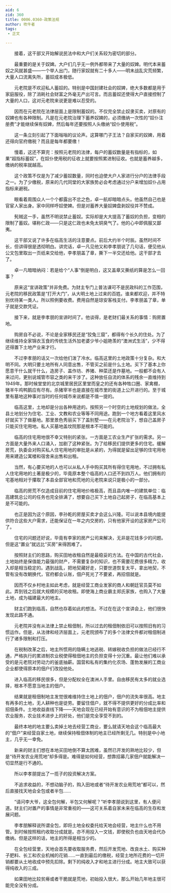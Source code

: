 ```yaml
---
aid: 6
zid: 360
title: 0006.0360-政策法规
author: 吹牛者
tags: 
 - 正文

---
```




　　接着，这干部又开始解说民法中和大户们关系较为密切的部分。

　　最重要的是关于奴婢。大户们几乎无一例外都带来了大量的奴婢。明代本来蓄奴之风就甚盛——一个举人出门，随行家奴就有二十多人——明末战乱灾荒频繁，大量人口流离失所，蓄奴成本极低。

　　元老院是不欢迎私人蓄奴的。特别是中国封建社会的奴婢，绝大多数都是用于家庭服役，除了消耗社会财富之外毫无产出可言。而且蓄奴还使得大户直接控制了大量的人口，这对元老院来说更是难以忍受的。

　　因而在元老院在法律层面上是限制蓄奴的。不仅完全禁止奴隶买卖，对原有的奴婢也有各种限制。凡是在元老院治理下蓄养奴婢的，必须缴纳一次性的“奴仆注册费”才能继续保有奴婢，然后每年还要按照人头缴纳“奴仆使用税”。

　　这一条立刻引起了下面嗡嗡的议论声。这算哪门子王法？自家买的奴婢，用着还得向官府缴税？而且是每年都要缴！

　　慢着，这还不算完：按照元老院的法律，每户的蓄奴数量是有指标的，如果“超指标蓄奴”，在奴仆使用税的征收上就要按照累进制征收。也就是蓄养越多，缴纳的税率就越高。

　　这个政策不仅是为了减少蓄奴数量，同时也迫使大户人家进行分户的法律手段之一。为了少缴税，原来的几代同堂的大家族势必会考虑通过分户来增加奴仆占用指标来避税。

　　眼看着周围众人一个个都露出不忿之色，卓一航却暗暗点头。他虽然自己也是官宦人家出身。家中同样呼奴使婢。但是对蓄养大量奴婢盘剥奴役并不赞成。

　　髡贼这一手，虽然不明说禁止蓄奴。实际却是大大提高了蓄奴的负担，变相的限制了蓄奴。堪称仁政——只是这仁政也未免太铜臭气了。他的心中即佩服又鄙夷。

　　这干部又说了许多在临高生活的注意要点。前后大约半个时辰。虽然时间不长，但讲得很是透彻明白。讲完话，卓一凡见他又和李孝朋说了几句话，便见他从公文包里取出一页纸来交给他，李孝朋盖了章，撕下一半交还给他。这干部才去了。

　　卓一凡暗暗纳闷：若是给个“人事”倒是明白，这又盖章又撕纸的算是怎么一回事？

　　原来这“宣讲政策”并非免费。为财主专门上普法课可不是民政科的工作范围，元老院的移民政策是“打开大门”，从大明土地上过来的百姓。谁来都欢迎，并不特别优待某一类人。所以照例要收费。费用自然是琼安客栈支付。李孝朋盖了章，单子就是交款凭证。

　　接下来，就是李孝朋的宣讲时间了。他谈得，是老财们最关系的事情：购房置地。

　　购房自不必说，不论是全家移民还是“狡兔三窟”，都得有个长久的住处。为了继续维持全家锦衣玉食的传统生活外加老婆少爷小姐艳羡的“澳洲式生活”，少不得还得置下土地产业来才行。

　　不过李孝朋的话又一次给他们泼了冷水。临高这里的土地政策十分复杂。和大明不同。大明只要土地所有人同意出售，不管买之前是什么土地。买下了基本上你愿意干什么就干什么，造房子、盖作坊、养猪、种菜还是作墓地。一般都不会有人来过问，更别说城管市容之类的来干涉了。这种放任自流的体系的残余一直维持到1949年。那时候堂堂的北京城里居民区里堂而皇之的还有各种牲口圈、家禽棚，猪羊牛鸡鸭鹅应有尽有。杀猪宰羊也是直接在城市里的街道上公开进行的。至于城里有墓地这种事对当时的任何城市来说都是不值一提的。

　　临高这里，土地却是分出各种用途的。按照另一个时空的土地规划的做法，全县土地划分为住宅、工业、文教和农业等等不同用途。跑到一个地方看着这里风水好就买下了做墓地。那里景色秀丽买下了盖别墅——在元老院治下，想自己盖房子只能买住宅用地。私人买墓地盖坟院那是根本不可能的。

　　临高的住宅用地很不幸又特别的紧张。一方面是工农业生产扩张的需求。另一方面是大量外来人口涌入，加剧了这种紧张。为了给移民们提供更多的住宅。缓解房荒，执委会对购买私人住宅用地的审批是从紧的，为得就是留出足够的住宅用地用来建造公寓楼和宿舍来出售和出租。

　　当然，有心要买地的人也可以从私人手中购买其所有得住宅用地，不过拥有私人住宅用地的土著是极少的，毕竟原本整个临高的人口还不到四万人。他们拥有的宅基地相对于攥取了本县全部官地和荒地的元老院来说只是极小的一部分。

　　临高的房荒不仅造成目前的住宅用地价格极高，而且县内唯一的建筑单位：临高建筑总公司的任务也完全排满了，想要自己买下土地自己起房子，在临高基本上是不可能的。

　　也正是因为这个原因，李孙乾的房屋买卖才会这么兴隆。可以说本县境内能提供符合这些大户需求，还能保证在一年之内交房的，只有他家开设的这家房产公司了。

　　住宅的问题还好说，毕竟有李家的房产公司来解决，无非是花钱多少的问题。但是这“置业”就远比“买房”来得困难了。

　　按照财主们的思路，购买田地收租自然是最稳妥的方法。在中国的古代社会，土地始终是保值能力最强的财产，不需要复杂的知识，也不需要花费很多精力，收入却是相当稳定的。遇到战乱，把地契藏好走，只要世道恢复太平，拿出地契，不管有没有改朝换代，官府都会认账，佃户死光了不要紧，再招佃就是。

　　因而不仅乡村地主如此考虑，就是经营工商业发家的商人和朝廷官员莫不如此。弄到钱之后就大规模的买地收租。即使海上商业霸主郑氏家族，也购入了大量土地，成为福建最大的地主。

　　财主们跑到临高，自然也存着如此的想法。不过在在这个宣讲会上，他们很快发现此路不通。

　　元老院并没有从法律上禁止租佃制，所以过去的租佃制依旧可以按照旧有的习惯运作。但是，从法律和经济层面上，元老院颁布了的多个法律文件都对租佃制进行了诸多限制和打压。

　　在税制改革之后，地主所惯用的隐瞒土地逃税、转嫁税收负担的做法已经行不通，严格执行的累进制农业税使得租佃地主的负担变得十分沉重。最让他们难以承受的是元老院对劳动力的釜底抽薪。国营和私有的集约化农场、蓬勃发展的工商业企业都使得原本的佃户们改投他处。

　　进入临高的移民很多，但是分配权全在澳洲人手里。自由移民有太多的就业选择，根本不愿意当地主的佃户。

　　结果就是租佃制地主发觉很难维持住土地上的佃户，佃户的流失率很高。地主有再多的土地，无人耕种也是徒劳。要留住佃户，就不得不提供更好的分成比率和招佃条件。土地收益直线下降——天地会现在已经开始有意识的不为租佃地主提供农业服务，农业技术进步上的好处，他们是完全享受不到的。

　　最终本地的地主要么卖掉土地去经营工商业，要么就请天地会这个临高最大的“佃户”来经营自家土地，继续保持租佃体制的地主已经所剩无几。特别是中小地主，几乎无一幸免。

　　新来的财主们想在本地买田地倒不算太困难，虽然已开发的熟地比较少，但是“待开发农业用荒地”却多得是。难得是如何经营，想靠招募几家佃户就能解决一切显然是行不通的。

　　所以李孝朋提出了一揽子的投资解决方案。

　　不追求收益的，不想动脑子的，购入田地或者“待开发农业用荒地”都可以，然后直接找天地会全包或者半包……

　　“请问李大爷，这全包何解，半包又何解呢？”听李孝朋说到这里，有人便问道。财主们对置产的事情是非常重视的——这可关系着自家未来在临高的生存和发展问题。

　　李孝朋解释说所谓全包，即将土地全权委托给天地会经营，地主什么也不用管。到时候按照租约收取分成就是。亦不用投入一文钱，即使税负也由天地会代办缴纳。但是这样的话，地主的所得是相当少的。

　　在全包经营里，天地会首先要收取服务费，然后开发荒地、改良水土、购买种子肥料、长工和农业机械的花销……一直到最后的缴税，经营土地所花费的一切开销都要从土地收成中预先扣除。剩下的纯收入才和地主进行分成。地主大致可以获得纯收入的三成。

　　如果田地比较贫瘠或者干脆就是荒地，初始投入很大，那么开始几年地主很可能完全没有分成。


